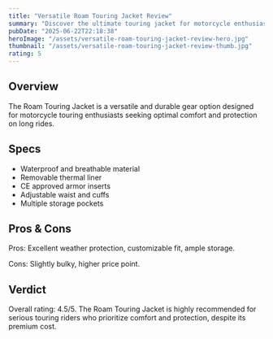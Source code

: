 ```yaml
---
title: "Versatile Roam Touring Jacket Review"
summary: "Discover the ultimate touring jacket for motorcycle enthusiasts."
pubDate: "2025-06-22T22:18:38"
heroImage: "/assets/versatile-roam-touring-jacket-review-hero.jpg"
thumbnail: "/assets/versatile-roam-touring-jacket-review-thumb.jpg"
rating: 5
---
```


<h2>Overview</h2>
<p>The Roam Touring Jacket is a versatile and durable gear option designed for motorcycle touring enthusiasts seeking optimal comfort and protection on long rides.</p>
<h2>Specs</h2>
<ul>
  <li>Waterproof and breathable material</li>
  <li>Removable thermal liner</li>
  <li>CE approved armor inserts</li>
  <li>Adjustable waist and cuffs</li>
  <li>Multiple storage pockets</li>
</ul>
<h2>Pros & Cons</h2>
<p>Pros: Excellent weather protection, customizable fit, ample storage.</p>
<p>Cons: Slightly bulky, higher price point.</p>
<h2>Verdict</h2>
<p>Overall rating: 4.5/5. The Roam Touring Jacket is highly recommended for serious touring riders who prioritize comfort and protection, despite its premium cost.</p>
